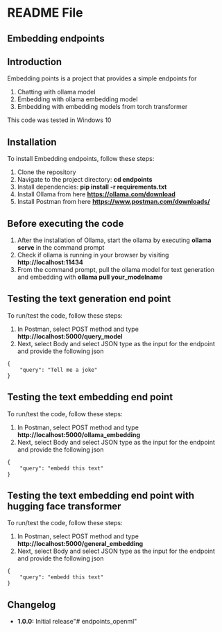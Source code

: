 # **README File**

## **Embedding endpoints**

## **Introduction**
Embedding points is a project that provides a simple endpoints for 

1. Chatting with ollama model
2. Embedding with ollama embedding model
3. Embedding with embedding models from torch transformer 

This code was tested in Windows 10



## **Installation**

To install Embedding endpoints, follow these steps:

1. Clone the repository 
2. Navigate to the project directory: **cd endpoints**
3. Install dependencies: **pip install -r requirements.txt**
4. Install Ollama from here **https://ollama.com/download**
5. Install Postman from here **https://www.postman.com/downloads/**

## **Before executing the code**

1. After the installation of Ollama, start the ollama by executing **ollama serve** in the command prompt
2. Check if ollama is running in your browser by visiting **http://localhost:11434**
3. From the command prompt, pull the ollama model for text generation and embedding with **ollama pull your_modelname**

## **Testing the text generation end point**
To run/test the code, follow these steps:

1. In Postman,  select POST method and type **http://localhost:5000/query_model**
2. Next, select Body and select JSON type as the input for the endpoint and provide the following json 

```
{
    "query": "Tell me a joke"
}
```

## **Testing the text embedding end point**
To run/test the code, follow these steps:

1. In Postman,  select POST method and type **http://localhost:5000/ollama_embedding**
2. Next, select Body and select JSON type as the input for the endpoint and provide the following json 

```
{
    "query": "embedd this text"
}
```

## **Testing the text embedding end point with hugging face transformer**
To run/test the code, follow these steps:

1. In Postman,  select POST method and type **http://localhost:5000/general_embedding**
2. Next, select Body and select JSON type as the input for the endpoint and provide the following json 

```
{
    "query": "embedd this text"
}
```



## **Changelog**

- **1.0.0:** Initial release"# endpoints_openml" 
